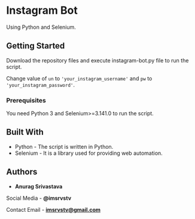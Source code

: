 # Instagram Bot

Using Python and Selenium.

## Getting Started

Download the repository files and execute instagram-bot.py file to run the script.

Change value of `un` to `'your_instagram_username'` and `pw` to `'your_instagram_password'`.

### Prerequisites

You need Python 3 and Selenium>=3.141.0 to run the script.

## Built With

* Python - The script is written in Python.
* Selenium - It is a library used for providing web automation.

## Authors

* **Anurag Srivastava**

Social Media - **@imsrvstv**

Contact Email - **imsrvstv@gmail.com**
